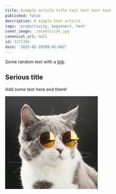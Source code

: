 ```yaml
---
title: Example article title test test test test
published: false
description: A simple test article
tags: 'productivity, beginners, test'
cover_image: ./assets/cat.jpg
canonical_url: null
id: 1371395
date: '2025-02-19T09:45:04Z'
---
```


Some random text with a [link](https://code.visualstudio.com).

## Serious title

Add some text here and there!

![and some pictures too](./assets/cat.jpg)

